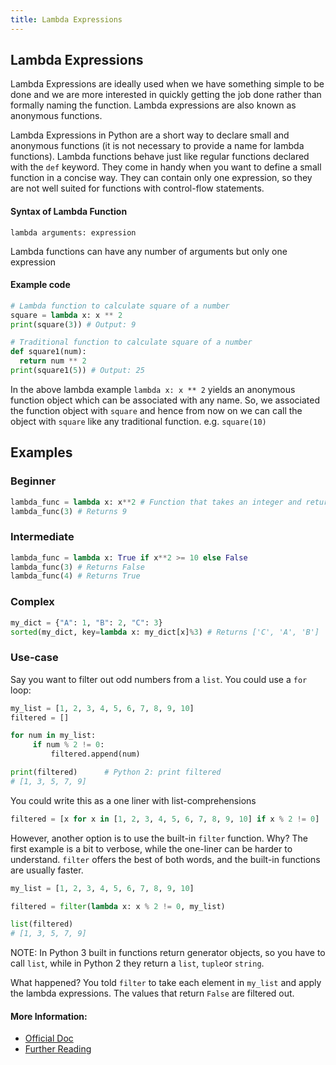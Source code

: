 ```yaml
---
title: Lambda Expressions
---
```

## Lambda Expressions

Lambda Expressions are ideally used when we have something simple to be done and we are more interested in quickly getting the job done rather than formally naming the function. Lambda expressions are also known as anonymous functions.

Lambda Expressions in Python are a short way to declare small and anonymous functions (it is not necessary to provide a name for lambda functions). Lambda functions behave just like regular functions declared with the `def` keyword. They come in handy when you want to define a small function in a concise way. They can contain only one expression, so they are not well suited for functions with control-flow statements.

#### Syntax of Lambda Function
`lambda arguments: expression`

Lambda functions can have any number of arguments but only one expression

#### Example code
```py
# Lambda function to calculate square of a number
square = lambda x: x ** 2
print(square(3)) # Output: 9

# Traditional function to calculate square of a number
def square1(num):
  return num ** 2
print(square1(5)) # Output: 25

```
In the above lambda example `lambda x: x ** 2` yields an anonymous function object which can be associated with any name.
So, we associated the function object with `square` and hence from now on we can call the object with `square` like any traditional function. e.g. `square(10)`

## Examples

### Beginner
```py
lambda_func = lambda x: x**2 # Function that takes an integer and returns its square
lambda_func(3) # Returns 9
```
### Intermediate
```py
lambda_func = lambda x: True if x**2 >= 10 else False
lambda_func(3) # Returns False
lambda_func(4) # Returns True
```
### Complex
```py
my_dict = {"A": 1, "B": 2, "C": 3}
sorted(my_dict, key=lambda x: my_dict[x]%3) # Returns ['C', 'A', 'B']
```
### Use-case

Say you want to filter out odd numbers from a `list`. You could use a `for` loop:

```python
my_list = [1, 2, 3, 4, 5, 6, 7, 8, 9, 10]
filtered = []

for num in my_list:
     if num % 2 != 0:
         filtered.append(num)

print(filtered)      # Python 2: print filtered
# [1, 3, 5, 7, 9]
 ```

You could write this as a one liner with list-comprehensions

```python
filtered = [x for x in [1, 2, 3, 4, 5, 6, 7, 8, 9, 10] if x % 2 != 0]
 ```

However, another option is to use the built-in `filter` function. Why? The first example is a bit to verbose, while the one-liner can be harder to understand. `filter` offers the best of both words, and the built-in functions are usually faster.

```python
my_list = [1, 2, 3, 4, 5, 6, 7, 8, 9, 10]

filtered = filter(lambda x: x % 2 != 0, my_list)

list(filtered)
# [1, 3, 5, 7, 9]
 ```
NOTE: In Python 3 built in functions return generator objects, so you have to call `list`, while in Python 2 they return a `list`, `tuple`or `string`.

What happened? You told `filter` to take each element in `my_list` and apply the lambda expressions. The values that return `False` are filtered out. 

#### More Information:
- [Official Doc](https://docs.python.org/3/reference/expressions.html#lambda)
- [Further Reading](https://dbader.org/blog/python-lambda-functions)
